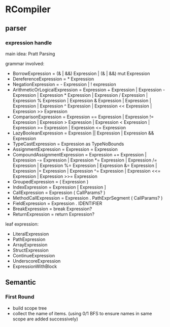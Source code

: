 # RCompiler

## parser

### expression handle

main idea: Pratt Parsing

grammar involved:

* BorrowExpression = (& | &&) Expression | (& | &&) mut Expression
* DereferenceExpression = * Expression
* NegationExpression = - Expression | ! expression
* ArithmeticOrLogicalExpression = 
    Expression + Expression
  | Expression - Expression
  | Expression * Expression
  | Expression / Expression
  | Expression % Expression
  | Expression & Expression
  | Expression | Expression
  | Expression ^ Expression
  | Expression << Expression
  | Expression >> Expression
* ComparisonExpression =
    Expression == Expression
  | Expression != Expression
  | Expression > Expression
  | Expression < Expression
  | Expression >= Expression
  | Expression <= Expression
* LazyBooleanExpression = Expression || Expression | Expression && Expression
* TypeCastExpression = Expression as TypeNoBounds
* AssignmentExpression = Expression = Expression
* CompoundAssignmentExpression =
    Expression += Expression
  | Expression -= Expression
  | Expression *= Expression
  | Expression /= Expression
  | Expression %= Expression
  | Expression &= Expression
  | Expression |= Expression
  | Expression ^= Expression
  | Expression <<= Expression
  | Expression >>= Expression
* GroupedExpression = ( Expression )
* IndexExpression = Expression [ Expression ]
* CallExpression = Expression ( CallParams? )
* MethodCallExpression = Expression . PathExprSegment ( CallParams? )
* FieldExpression = Expression . IDENTIFIER
* BreakExpression = break Expression?
* ReturnExpression = return Expression?

leaf expression:

* LiteralExpression
* PathExpression
* ArrayExpression
* StructExpression
* ContinueExpression
* UnderscoreExpression
* ExpressionWithBlock

## Semantic

### First Round

* build scope tree
* collect the name of items. (using 0/1 BFS to ensure names in same scope are added successively)